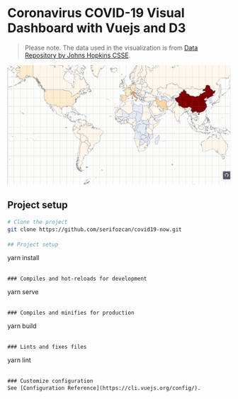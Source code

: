 # Coronavirus COVID-19 Visual Dashboard with Vuejs and D3
> Please note. The data used in the visualization is from [Data Repository by Johns Hopkins CSSE](https://github.com/CSSEGISandData/COVID-19).

![](https://github.com/serifozcan/covid19-now/raw/master/public/preview.png)
## Project setup
```bash
# Clone the project
git clone https://github.com/serifozcan/covid19-now.git

## Project setup
```
yarn install
```

### Compiles and hot-reloads for development
```
yarn serve
```

### Compiles and minifies for production
```
yarn build
```

### Lints and fixes files
```
yarn lint
```

### Customize configuration
See [Configuration Reference](https://cli.vuejs.org/config/).
